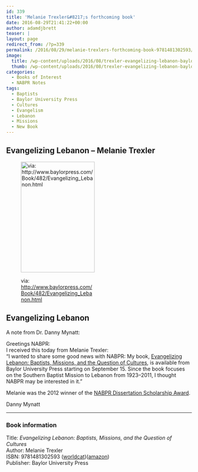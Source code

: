```yaml
---
id: 339
title: 'Melanie Trexler&#8217;s forthcoming book'
date: 2016-08-29T21:41:22+00:00
author: adamdjbrett
teaser: |
layout: page
redirect_from: /?p=339
permalink: /2016/08/29/melanie-trexlers-forthcoming-book-9781481302593/
image:
  title: /wp-content/uploads/2016/08/trexler-evangelizing-lebanon-baylor-press.jpeg
  thumb: /wp-content/uploads/2016/08/trexler-evangelizing-lebanon-baylor-press-150x150.jpeg
categories:
  - Books of Interest
  - NABPR Notes
tags:
  - Baptists
  - Baylor University Press
  - Cultures
  - Evangelism
  - Lebanon
  - Missions
  - New Book
---
```

## Evangelizing Lebanon &#8211; Melanie Trexler

<!--more--><figure id="attachment_340" aria-describedby="caption-attachment-340" style="width: 200px" class="wp-caption aligncenter">

[<img class="size-medium wp-image-340" src="http://nabpr.org/wp-content/uploads/2016/08/trexler-evangelizing-lebanon-baylor-press-200x300.jpeg" alt="via: http://www.baylorpress.com/Book/482/Evangelizing_Lebanon.html" width="200" height="300" srcset="/wp-content/uploads/2016/08/trexler-evangelizing-lebanon-baylor-press-200x300.jpeg 200w, /wp-content/uploads/2016/08/trexler-evangelizing-lebanon-baylor-press.jpeg 667w" sizes="(max-width: 200px) 100vw, 200px" />](http://www.baylorpress.com/Book/482/Evangelizing_Lebanon.html)<figcaption id="caption-attachment-340" class="wp-caption-text">via: http://www.baylorpress.com/Book/482/Evangelizing_Lebanon.html</figcaption></figure>

## Evangelizing Lebanon

<!--more-->

A note from Dr. Danny Mynatt:

Greetings NABPR:  
I received this today from Melanie Trexler:  
“I wanted to share some good news with NABPR: My book, [Evangelizing Lebanon: Baptists, Missions, and the Question of Cultures](http://www.baylorpress.com/Book/482/Evangelizing_Lebanon.html), is available from Baylor University Press starting on September 15. Since the book focuses on the Southern Baptist Mission to Lebanon from 1923–2011, I thought NABPR may be interested in it.”

Melanie was the 2012 winner of the [NABPR Dissertation Scholarship Award](http://nabpr.org/disssertation/).

Danny Mynatt

* * *

### Book information

Title: _Evangelizing Lebanon: Baptists, Missions, and the Question of Cultures_  
Author: Melanie Trexler  
ISBN: 9781481302593 ([worldcat](http://www.worldcat.org/title/evangelizing-lebanon-baptists-missions-and-the-question-of-cultures/oclc/937368061&referer=brief_results))([amazon](https://www.amazon.com/Evangelizing-Lebanon-Baptists-Missions-Question/dp/1481302590/ref=sr_1_1?ie=UTF8&qid=1472506700&sr=8-1&keywords=9781481302593))  
Publisher: Baylor University Press
